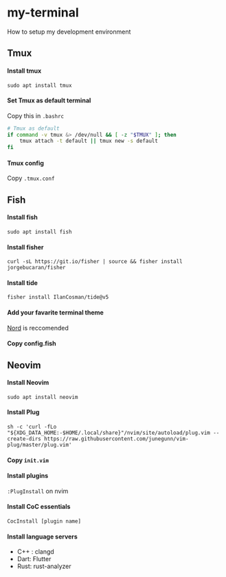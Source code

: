 # my-terminal
How to setup my development environment

## Tmux

#### Install tmux
`sudo apt install tmux`

#### Set Tmux as default terminal
Copy this in `.bashrc`
```sh
# Tmux as default
if command -v tmux &> /dev/null && [ -z "$TMUX" ]; then
    tmux attach -t default || tmux new -s default
fi
```

#### Tmux config
Copy `.tmux.conf`

## Fish

#### Install fish
`sudo apt install fish`

#### Install fisher
`curl -sL https://git.io/fisher | source && fisher install jorgebucaran/fisher`

#### Install tide
`fisher install IlanCosman/tide@v5`

#### Add your favarite terminal theme
[Nord](https://github.com/arcticicestudio/nord-gnome-terminal) is reccomended

#### Copy config.fish

## Neovim

#### Install Neovim
`sudo apt install neovim`

#### Install Plug
`sh -c 'curl -fLo "${XDG_DATA_HOME:-$HOME/.local/share}"/nvim/site/autoload/plug.vim --create-dirs https://raw.githubusercontent.com/junegunn/vim-plug/master/plug.vim'`

#### Copy `init.vim`

#### Install plugins
`:PlugInstall` on nvim

#### Install CoC essentials
`CocInstall [plugin name]`

#### Install language servers
- C++ : clangd
- Dart: Flutter
- Rust: rust-analyzer 

